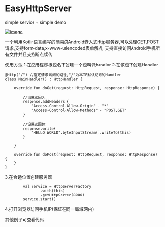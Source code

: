 # EasyHttpServer
simple service + simple demo

[![image](https://jitpack.io/v/weeChanc/AndroidService.svg)](https://jitpack.io/#weeChanc/AndroidService)

一个利用Kotlin语言编写的简易的Android嵌入式Http服务器,可以处理GET,POST请求,支持form-data,x-www-urlencoded表单解析,
支持直接访问Android手机所有文件并且支持断点续传

使用方法
1.在应用程序根包名下创建一个包叫做handler
2.在该包下创建Handler
```
@Http("/") //指定请求访问的路径,"/"为本IP默认访问的Handler
class MainHandler() : HttpHandler {

    override fun doGet(request: HttpRequest, response: HttpResponse) {
       
        //设置返回头
        response.addHeaders {
            "Access-Control-Allow-Origin" - "*"
            "Access-Control-Allow-Methods" - "POST,GET"
        }
        
        //设置返回体
        response.write{
            "HELLO WORLD".byteInputStream().writeTo(this)
        }

    }

    override fun doPost(request: HttpRequest, response: HttpResponse) {
    }
}
```
3.在合适位置创建服务器
```
        val service = HttpServerFactory
                .with(this)
                .getHttpServer(8080)
        service.start()
```
4.打开浏览器访问手机IP(保证在同一局域网内)

其他例子可查看代码
